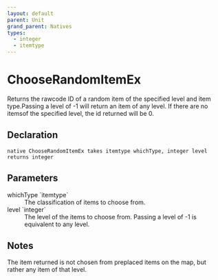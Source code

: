 ```yaml
---
layout: default
parent: Unit
grand_parent: Natives
types:
  - integer
  - itemtype
---
```


# ChooseRandomItemEx
Returns the rawcode ID of a random item of the specified level and item type.Passing a level of -1 will return an item of any level. If there are no itemsof the specified level, the id returned will be 0.

## Declaration

```
native ChooseRandomItemEx takes itemtype whichType, integer level returns integer
```

## Parameters
<dl>
  <dt>whichType `itemtype`</dt>
  <dd>The classification of items to choose from.</dd>

  <dt>level `integer`</dt>
  <dd>The level of the items to choose from. Passing a level of -1 is equivalent to any level.</dd>
</dl>

## Notes 
The item returned is not chosen from preplaced items on the map, but rather any item of that level.